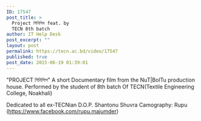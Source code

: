 ```yaml
---
ID: 17547
post_title: >
  Project গিনিপিগ feat. by
  TECN 8th batch
author: IT Help Desk
post_excerpt: ""
layout: post
permalink: https://tecn.ac.bd/video/17547
published: true
post_date: 2015-06-19 01:39:01
---
```

"PROJECT গিনিপিগ"
A short Documentary film from the NuT|BolTu production house.
Performed by the student of 8th batch Of TECN(Textile Engineering College, Noakhali)

Dedicated to all ex-TECNian
D.O.P. Shantonu Shuvra
Camography: Rupu (https://www.facebook.com/rupu.majumder)